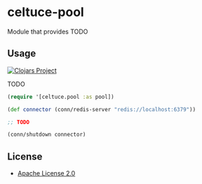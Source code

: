 # celtuce-pool

Module that provides TODO

## Usage

[![Clojars Project](https://img.shields.io/clojars/v/celtuce-manifold.svg)](https://clojars.org/celtuce-pool)

TODO

```clj
(require '[celtuce.pool :as pool])

(def connector (conn/redis-server "redis://localhost:6379"))

;; TODO

(conn/shutdown connector)
```

## License

* [Apache License 2.0](http://www.apache.org/licenses/LICENSE-2.0)
